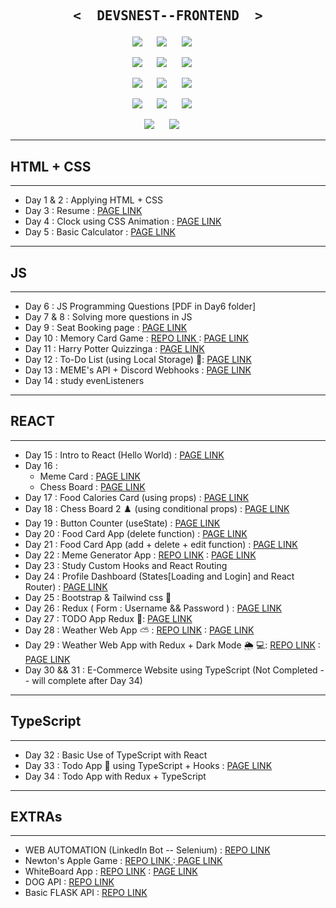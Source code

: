 <p align="center">

   <h2 align="center">
     <pre><samp><&nbsp; DEVSNEST--FRONTEND &nbsp;></samp></pre>
   </h2>

<div style="text-align:center">

<img src="https://img.shields.io/badge/html5-%23E34F26.svg?style=for-the-badge&logo=html5&logoColor=white"><img> &nbsp;&nbsp;&nbsp;&nbsp;
<img src="https://img.shields.io/badge/javascript-%23323330.svg?style=for-the-badge&logo=javascript&logoColor=%23F7DF1E"><img> &nbsp;&nbsp;&nbsp;&nbsp;
<img src="https://img.shields.io/badge/typescript-%23007ACC.svg?style=for-the-badge&logo=typescript&logoColor=white"><img> &nbsp;&nbsp;&nbsp;&nbsp;

<img src="https://img.shields.io/badge/react-%2320232a.svg?style=for-the-badge&logo=react&logoColor=%2361DAFB"><img> &nbsp;&nbsp;&nbsp;&nbsp;
<img src="https://img.shields.io/badge/React_Router-CA4245?style=for-the-badge&logo=react-router&logoColor=white"><img> &nbsp;&nbsp;&nbsp;&nbsp;
<img src="https://img.shields.io/badge/redux-%23593d88.svg?style=for-the-badge&logo=redux&logoColor=white"><img> &nbsp;&nbsp;&nbsp;&nbsp;

<img src="https://img.shields.io/badge/bootstrap-%23563D7C.svg?style=for-the-badge&logo=bootstrap&logoColor=white"><img> &nbsp;&nbsp;&nbsp;&nbsp;
<img src="https://img.shields.io/badge/materialui-%230081CB.svg?style=for-the-badge&logo=material-ui&logoColor=white"><img> &nbsp;&nbsp;&nbsp;&nbsp;
<img src="https://img.shields.io/badge/tailwindcss-%2338B2AC.svg?style=for-the-badge&logo=tailwind-css&logoColor=white"><img> &nbsp;&nbsp;&nbsp;&nbsp;

<img src="https://img.shields.io/badge/NPM-%23000000.svg?style=for-the-badge&logo=npm&logoColor=white"><img> &nbsp;&nbsp;&nbsp;&nbsp;
<img src="https://img.shields.io/badge/figma-%23F24E1E.svg?style=for-the-badge&logo=figma&logoColor=white"><img> &nbsp;&nbsp;&nbsp;&nbsp;
<img src="https://img.shields.io/badge/VisualStudioCode-0078d7.svg?style=for-the-badge&logo=visual-studio-code&logoColor=white"><img> &nbsp;&nbsp;&nbsp;&nbsp;

<img src="https://img.shields.io/badge/firebase-%23039BE5.svg?style=for-the-badge&logo=firebase"><img> &nbsp;&nbsp;&nbsp;&nbsp;
<img src="https://img.shields.io/badge/netlify-%23000000.svg?style=for-the-badge&logo=netlify&logoColor=#00C7B7"><img> &nbsp;&nbsp;&nbsp;&nbsp;

</div>

---

## HTML + CSS

---

<ul>
<li>Day 1 & 2 : Applying HTML + CSS</li>
<li>Day 3 : Resume : <a href="https://thedeepakchaturvedi.github.io/Devsnest-Frontend/Day%203%20again/tha.html">PAGE LINK</a></li>
<li>Day 4 : Clock using CSS Animation : <a href="https://thedeepakchaturvedi.github.io/Devsnest-Frontend/Day%204/tha4.html">PAGE LINK</a></li>
<li>Day 5 : Basic Calculator : <a href="https://thedeepakchaturvedi.github.io/Devsnest-Frontend/Day5%20[mahasabha]%20calc/tha.html">PAGE LINK</a></li>
</ul>

---

## JS

---

<ul>
<li>Day 6 : JS Programming Questions [PDF in Day6 folder]</li>
<li>Day 7 & 8 : Solving more questions in JS</li>
<li>Day 9 : Seat Booking page : <a href="https://thedeepakchaturvedi.github.io/Devsnest-Frontend/Day%209/index.html">PAGE LINK</a></li>
<li>Day 10 : Memory Card Game : <a href="https://github.com/thedeepakchaturvedi/Memory-Game-JS">REPO LINK </a> : <a href="https://thedeepakchaturvedi.github.io/Memory-Game-JS/"> PAGE LINK </a> </li>
<li>Day 11 : Harry Potter Quizzinga : <a href="https://thedeepakchaturvedi.github.io/Devsnest-Frontend/Day%2011/index.html">PAGE LINK</a></li>
<li> Day 12 : To-Do List (using Local Storage) 📝: <a href="https://thedeepakchaturvedi.github.io/Devsnest-Frontend/Day12_ToDoList/index.html">PAGE LINK</a></li>
<li> Day 13 : MEME's API + Discord Webhooks : <a href="https://thedeepakchaturvedi.github.io/Devsnest-Frontend/Day13_APIs/index.html">PAGE LINK</a></li>
<li> Day 14 : study evenListeners</li>
</ul>

---

## REACT

---

<ul>
<li> Day 15 : Intro to React (Hello World) : <a href="https://thedeepakchaturvedi.github.io/Devsnest-Frontend/Day15/index.html">PAGE LINK</a></li>
<li> Day 16 : <ul><li>Meme Card : <a href="https://thedeepakchaturvedi-react-meme-card.netlify.app/">PAGE LINK</a></li><li>Chess Board : <a href="https://thedeepakchaturvedi-react-chess-app.netlify.app/">PAGE LINK</a></li></ul></li>
<li> Day 17 : Food Calories Card (using props) : <a href="https://thedeepakchaturvedi-props-tha17.netlify.app/">PAGE LINK</a></li>
<li> Day 18 : Chess Board 2 ♟️ (using conditional props) : <a href="https://thedeepakchaturvedi-chessboard-2.netlify.app/">PAGE LINK</a></li>
<li> Day 19 : Button Counter (useState) : <a href="https://thedeepakchaturvedi-tha19-usestate.netlify.app/">PAGE LINK</a></li>
<li> Day 20 : Food Card App (delete function) : <a href="https://thedeepakchaturvedi-tha20.netlify.app/">PAGE LINK</a></li>
<li> Day 21 : Food Card App (add + delete + edit function) : <a href="https://thedeepakchaturvedi-tha21.netlify.app/">PAGE LINK</a></li>
<li> Day 22 : Meme Generator App : <a href="https://github.com/thedeepakchaturvedi/Meme-Generator-App">REPO LINK</a> : <a href="https://thedeepakchaturvedi-meme-creator.netlify.app/">PAGE LINK</a></li>
<li> Day 23 : Study Custom Hooks and React Routing</li>
<li>Day 24 : Profile Dashboard (States[Loading and Login] and React Router) : <a href="https://thedeepakchaturvedi-tha24.netlify.app/">PAGE LINK</a></li>
<li>Day 25 : Bootstrap & Tailwind css 👋 </li>
<li>Day 26 : Redux ( Form : Username && Password ) : <a href="https://tha26-redux.web.app/">PAGE LINK</a></li>
<li>Day 27 : TODO App Redux 📝: <a href="https://thedeepakchaturvedi-tha27-todo-redux.netlify.app/">PAGE LINK</a></li>
 <li>Day 28 : Weather Web App ⛅ : <a href="https://github.com/thedeepakchaturvedi/Weather-API-WebApp">REPO LINK</a> : <a href="https://thedeepakchaturvedi-web-api.netlify.app/">PAGE LINK</a></li>
  <li>Day 29 : Weather Web App with Redux + Dark Mode 🌦 💻: <a href="https://github.com/thedeepakchaturvedi/WeatherAPI-Redux">REPO LINK</a> : <a href="https://thedeepakchaturvedi.github.io/WeatherAPI-Redux/">PAGE LINK</a>
  <li>Day 30 && 31 : E-Commerce Website using TypeScript (Not Completed -- will complete after Day 34)</li>
</ul>

---

## TypeScript

---

<ul>
   <li>Day 32 : Basic Use of TypeScript with React</li>
   <li>Day 33 : Todo App 📝 using TypeScript + Hooks : <a href="https://thedeepakchaturvedi-tha-33.netlify.app/">PAGE LINK</a></li>
   <li>Day 34 : Todo App with Redux + TypeScript</li>
 </ul>
 
---
 
## EXTRAs

---

<ul>
<li>WEB AUTOMATION (LinkedIn Bot -- Selenium) : <a href="https://github.com/thedeepakchaturvedi/LinkedInBot-Selenium-WebAutomation-">REPO LINK</a></li>
<li>Newton's Apple Game : <a href="https://github.com/thedeepakchaturvedi/NEWTON_JS_GAME"> REPO LINK </a>:<a href="https://thedeepakchaturvedi.github.io/NEWTON_JS_GAME/"> PAGE LINK</a></li>
<li>WhiteBoard App : <a href="https://github.com/thedeepakchaturvedi/whiteboard-app">REPO LINK</a> : <a href="https://thedeepakchaturvedi.github.io/whiteboard-app/WhiteBoard/index.html">PAGE LINK</a></li>
<li>DOG API : <a href="https://github.com/thedeepakchaturvedi/DOG-API-AJAX">REPO LINK</a></li>
<li> Basic FLASK API : <a href="https://github.com/thedeepakchaturvedi/Flask_API_concatenateStrings">REPO LINK</a></li>
</ul>
